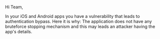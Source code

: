 Hi Team,

In your iOS and Android apps you have a vulnerability that leads to authentication bypass.
Here it is why:
The application does not have any bruteforce stopping mechanism and this may leads an attacker having the app's details.
